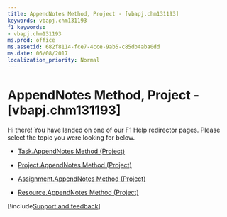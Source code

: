 ```yaml
---
title: AppendNotes Method, Project - [vbapj.chm131193]
keywords: vbapj.chm131193
f1_keywords:
- vbapj.chm131193
ms.prod: office
ms.assetid: 682f8114-fce7-4cce-9ab5-c85db4aba0dd
ms.date: 06/08/2017
localization_priority: Normal
---
```



# AppendNotes Method, Project - [vbapj.chm131193]

Hi there! You have landed on one of our F1 Help redirector pages. Please select the topic you were looking for below.

- [Task.AppendNotes Method (Project)](http://msdn.microsoft.com/library/ab0177cb-c7cd-444f-0d19-9b798eba8b4a%28Office.15%29.aspx)

- [Project.AppendNotes Method (Project)](http://msdn.microsoft.com/library/65214275-905f-abcf-f75e-7589c4737e62%28Office.15%29.aspx)

- [Assignment.AppendNotes Method (Project)](http://msdn.microsoft.com/library/78ccad76-ac3f-c11e-9d88-2ed133358671%28Office.15%29.aspx)

- [Resource.AppendNotes Method (Project)](http://msdn.microsoft.com/library/b11bc28f-147f-0591-056b-87e9f6c2db71%28Office.15%29.aspx)

[!include[Support and feedback](~/includes/feedback-boilerplate.md)]